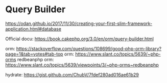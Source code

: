 # Query Builder

https://odan.github.io/2017/11/30/creating-your-first-slim-framework-application.html#database

Official docu: https://book.cakephp.org/3.0/en/orm/query-builder.html

orm: https://stackoverflow.com/questions/108699/good-php-orm-library?page=1&tab=votes#tab-top
orm: https://www.slant.co/topics/5639/~php-orms
redbeanphp orm: https://www.slant.co/topics/5639/viewpoints/3/~php-orms~redbeanphp

hydrate: https://gist.github.com/ChubV/7fdef280ad016ae61b29
